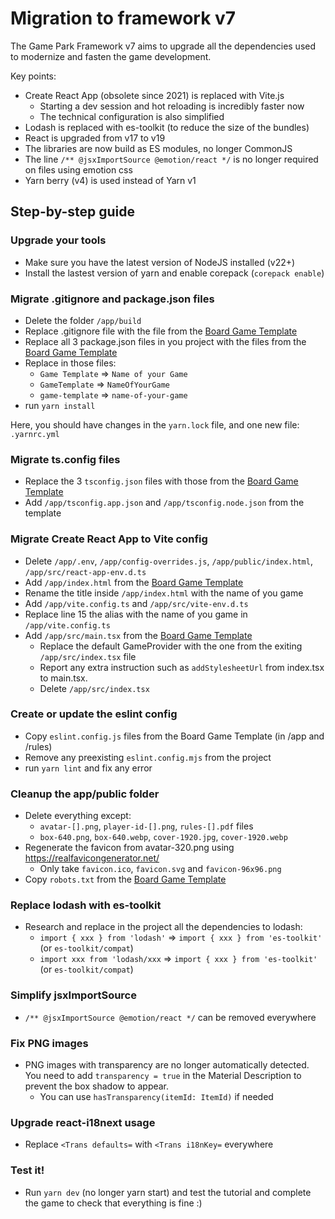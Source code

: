# Migration to framework v7

The Game Park Framework v7 aims to upgrade all the dependencies used to modernize and fasten the game development.

Key points:

- Create React App (obsolete since 2021) is replaced with Vite.js
  - Starting a dev session and hot reloading is incredibly faster now
  - The technical configuration is also simplified
- Lodash is replaced with es-toolkit (to reduce the size of the bundles)
- React is upgraded from v17 to v19
- The libraries are now build as ES modules, no longer CommonJS
- The line `/** @jsxImportSource @emotion/react */` is no longer required on files using emotion css
- Yarn berry (v4) is used instead of Yarn v1

## Step-by-step guide

### Upgrade your tools

- Make sure you have the latest version of NodeJS installed (v22+)
- Install the lastest version of yarn and enable corepack (`corepack enable`)

### Migrate .gitignore and package.json files

- Delete the folder `/app/build`
- Replace .gitignore file with the file from the [Board Game Template](https://github.com/gamepark/board-game-template/blob/main/.gitignore)
- Replace all 3 package.json files in you project with the files from the [Board Game Template](https://github.com/gamepark/board-game-template)
- Replace in those files:
  - `Game Template` => `Name of your Game`
  - `GameTemplate` => `NameOfYourGame`
  - `game-template` => `name-of-your-game`
- run `yarn install`

Here, you should have changes in the `yarn.lock` file, and one new file: `.yarnrc.yml`

### Migrate ts.config files

- Replace the 3 `tsconfig.json` files with those from the [Board Game Template](https://github.com/gamepark/board-game-template)
- Add `/app/tsconfig.app.json` and `/app/tsconfig.node.json` from the template

### Migrate Create React App to Vite config

- Delete `/app/.env`, `/app/config-overrides.js`, `/app/public/index.html`, `/app/src/react-app-env.d.ts`
- Add `/app/index.html` from the [Board Game Template](https://github.com/gamepark/board-game-template/blob/main/app/index.html)
- Rename the title inside `/app/index.html` with the name of you game
- Add `/app/vite.config.ts` and `/app/src/vite-env.d.ts`
- Replace line 15 the alias with the name of you game in `/app/vite.config.ts`
- Add `/app/src/main.tsx` from the [Board Game Template](https://github.com/gamepark/board-game-template/blob/main/app/src/main.html)
  - Replace the default GameProvider with the one from the exiting `/app/src/index.tsx` file
  - Report any extra instruction such as `addStylesheetUrl` from index.tsx to main.tsx.
  - Delete `/app/src/index.tsx`

### Create or update the eslint config

- Copy `eslint.config.js` files from the Board Game Template (in /app and /rules)
- Remove any preexisting `eslint.config.mjs` from the project
- run `yarn lint` and fix any error

### Cleanup the app/public folder

- Delete everything except:
  - `avatar-[].png`, `player-id-[].png`, `rules-[].pdf` files
  - `box-640.png`, `box-640.webp`, `cover-1920.jpg`, `cover-1920.webp`
- Regenerate the favicon from avatar-320.png using https://realfavicongenerator.net/
  - Only take `favicon.ico`, `favicon.svg` and `favicon-96x96.png`
- Copy `robots.txt` from the [Board Game Template](https://github.com/gamepark/board-game-template/blob/main/app/public/robots.txt)

### Replace lodash with es-toolkit

- Research and replace in the project all the dependencies to lodash:
  - `import { xxx } from 'lodash'` => `import { xxx } from 'es-toolkit'` (or `es-toolkit/compat`)
  - `import xxx from 'lodash/xxx` => `import { xxx } from 'es-toolkit'` (or `es-toolkit/compat`)

### Simplify jsxImportSource

- `/** @jsxImportSource @emotion/react */` can be removed everywhere

### Fix PNG images

- PNG images with transparency are no longer automatically detected. You need to add `transparency = true` in the Material Description to prevent the box shadow to appear.
  - You can use `hasTransparency(itemId: ItemId)` if needed

### Upgrade react-i18next usage

- Replace `<Trans defaults=` with `<Trans i18nKey=` everywhere

### Test it!

- Run `yarn dev` (no longer yarn start) and test the tutorial and complete the game to check that everything is fine :)
